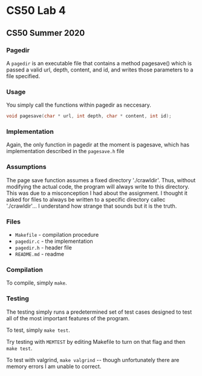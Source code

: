 # CS50 Lab 4
## CS50 Summer 2020

### Pagedir

A `pagedir` is an executable file that contains a method pagesave() which is passed a valid url, depth, content, and id, and writes those parameters to a file specified. 


### Usage

You simply call the functions within pagedir as neccesary.

```c
void pagesave(char * url, int depth, char * content, int id);
```

### Implementation

Again, the only function in pagedir at the moment is pagesave, which has implementation described in the `pagesave.h` file

### Assumptions

The page save function assumes a fixed directory './crawldir'. Thus, without modifying the actual code, the program will always write to this directory. This was due to a misconception I had about the assignment. I thought it asked for files to always be written to a specific directory callec './crawldir'... I understand how strange that sounds but it is the truth. 

### Files

* `Makefile` - compilation procedure
* `pagedir.c` - the implementation
* `pagedir.h` - header file
* `README.md` - readme



### Compilation

To compile, simply `make`.

### Testing

The testing simply runs a predetermined set of test cases designed to test all of the most important features of the program.

To test, simply `make test`.

Try testing with `MEMTEST` by editing Makefile to turn on that flag and then `make test`.

To test with valgrind, `make valgrind` -- though unfortunately there are memory errors I am unable to correct.
